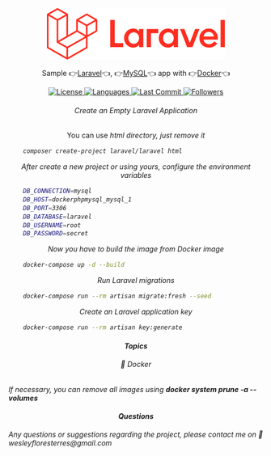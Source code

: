 <p align="center">
    <img src="logo.svg">
</p>

<p align="center">
    Sample 👉<a href="https://laravel.com">Laravel</a>👈, 👉<a href="https://www.mysql.com">MySQL</a>👈 app with 👉<a href="https://www.docker.com">Docker</a>👈
</p>

<p align="center">
    <a href="#">
        <img alt="License" src="https://img.shields.io/github/license/Whopag/DockerLaravelMySQL">
    </a>
    <a href="#">
        <img alt="Languages" src="https://img.shields.io/github/languages/count/Whopag/DockerLaravelMySQL">
    </a>
    <a href="#">
        <img alt="Last Commit" src="https://img.shields.io/github/last-commit/Whopag/DockerLaravelMySQL">
    </a>
    <a href="#">
        <img alt="Followers" src="https://img.shields.io/github/followers/Whopag?style=social">
    </a>
</p>

<h6 align="center">Create an Empty Laravel Application</h6>

<p align="center">You can use <em>html<em> directory, just remove it</p>

```bash
    composer create-project laravel/laravel html
```
<p align="center">After create a new project or using yours, configure the environment variables</p>

```bash
    DB_CONNECTION=mysql
    DB_HOST=dockerphpmysql_mysql_1
    DB_PORT=3306
    DB_DATABASE=laravel
    DB_USERNAME=root
    DB_PASSWORD=secret
```

<p align="center">Now you have to build the image from <em>Docker</em> image</p>

```bash
    docker-compose up -d --build
```

<p align="center">Run Laravel migrations</p>

```bash
    docker-compose run --rm artisan migrate:fresh --seed
```

<p align="center">Create an Laravel application key</p>

```bash
    docker-compose run --rm artisan key:generate
```

<h4 align="center">Topics</h4>

<h6 align="center">🚀 Docker</h6>

<p>If necessary, you can remove all images using <strong>docker system prune -a --volumes</strong></p>

<h4 align="center">Questions</h4>

<p>Any questions or suggestions regarding the project, please contact me on 📧 wesleyfloresterres@gmail.com</p>